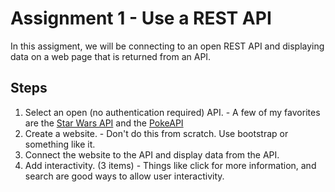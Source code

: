 # Assignment 1 - Use a REST API

In this assigment, we will be connecting to an open REST API and displaying data on a web page that is returned from an API.

## Steps

1. Select an open (no authentication required) API. - A few of my favorites are the [Star Wars API](https://swapi.co/) and the [PokeAPI](https://pokeapi.co/)
2. Create a website. - Don't do this from scratch. Use bootstrap or something like it.
3. Connect the website to the API and display data from the API.
4. Add interactivity. (3 items) - Things like click for more information, and search are good ways to allow user interactivity.
